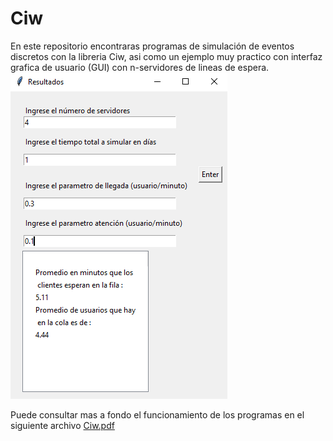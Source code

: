 # Ciw
En este repositorio encontraras programas de simulación de eventos discretos con la libreria Ciw, asi como un ejemplo muy practico con interfaz grafica de usuario (GUI) con n-servidores de lineas de espera.
![Image text](https://github.com/OsvaldoYa22/Ciw/blob/main/Captura02.PNG)

Puede consultar mas a fondo el funcionamiento de los programas en el siguiente archivo [Ciw.pdf](https://drive.google.com/file/d/1DbvPjLUV1mxFk8B5LBereYhJi3MJc0Uf/view?usp=sharing
)

